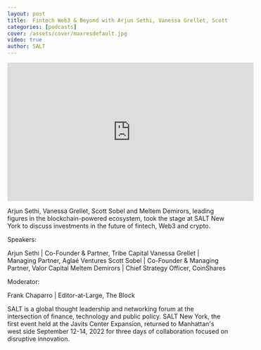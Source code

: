 ```yaml
---
layout: post
title:  Fintech Web3 & Beyond with Arjun Sethi, Vanessa Grellet, Scott Sobel & Meltem Demirors | 𝗦𝗔𝗟𝗧𝗡𝗬
categories: [podcasts]
cover: /assets/cover/maxresdefault.jpg
video: true
author: SALT
---
```


<iframe width="560" height="315" src="https://www.youtube.com/embed/WMOcux6Gp24?si=9kiyGUCGw6-SA9R6" title="YouTube video player" frameborder="0" allow="accelerometer; autoplay; clipboard-write; encrypted-media; gyroscope; picture-in-picture; web-share" allowfullscreen></iframe>

Arjun Sethi, Vanessa Grellet, Scott Sobel and Meltem Demirors, leading figures in the blockchain-powered ecosystem, took the stage at SALT New York to discuss investments in the future of fintech, Web3 and crypto. 

Speakers:

Arjun Sethi | Co-Founder & Partner, Tribe Capital
Vanessa Grellet | Managing Partner, Aglaé Ventures
Scott Sobel | Co-Founder & Managing Partner, Valor Capital
Meltem Demirors | Chief Strategy Officer, CoinShares

Moderator:

Frank Chaparro | Editor-at-Large, The Block

SALT is a global thought leadership and networking forum at the intersection of finance, technology and public policy. SALT New York, the first event held at the Javits Center Expansion, returned to Manhattan's west side September 12-14, 2022 for three days of collaboration focused on disruptive innovation.




